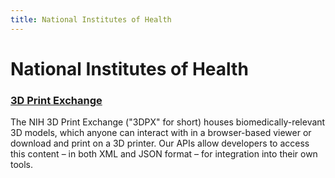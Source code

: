 ```yaml
---
title: National Institutes of Health
---
```


# National Institutes of Health

### [3D Print Exchange](https://niaid.github.io/3dpx_api/)
The NIH 3D Print Exchange ("3DPX" for short) houses biomedically-relevant 3D models, which anyone can interact with in a browser-based viewer or download and print on a 3D printer. Our APIs allow developers to access this content – in both XML and JSON format – for integration into their own tools. 
